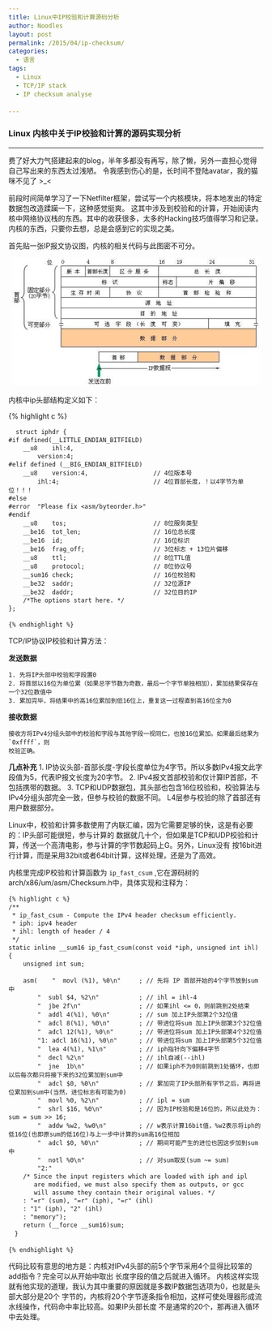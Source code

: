 ```yaml
---
title: Linux中IP校验和计算源码分析
author: Noodles
layout: post
permalink: /2015/04/ip-checksum/
categories:
  - 语言
tags:
  - Linux
  - TCP/IP stack
  - IP checksum analyse
  
---
```


### Linux 内核中关于IP校验和计算的源码实现分析

------------------------------------------------------------

  费了好大力气搭建起来的blog，半年多都没有再写，除了懒，另外一直担心觉得自己写出来的东西太过浅陋。 
  令我感到伤心的是，长时间不登陆avatar，我的猫咪不见了 >_<


  前段时间简单学习了一下Netfilter框架，尝试写一个内核模块，将本地发出的特定数据包改造蹂躏一下，这种感觉挺爽。
  这其中涉及到校验和的计算，开始阅读内核中网络协议栈的东西。其中的收获很多，太多的Hacking技巧值得学习和记录。
  内核的东西，只要你去想，总是会感到它的实现之美。

  
  首先贴一张IP报文协议图，内核的相关代码与此图密不可分。
  <center><img src="/images/study/ip_checksum/ip.jpg"></img></center>
  

<!--more-->

  
  内核中ip头部结构定义如下：
  
  {% highlight c %}
  
	  struct iphdr {
	#if defined(__LITTLE_ENDIAN_BITFIELD)
		__u8	ihl:4,
			version:4;
	#elif defined (__BIG_ENDIAN_BITFIELD)
		__u8	version:4,					// 4位版本号
			ihl:4;							// 4位首部长度，！以4字节为单位！！！
	#else
	#error	"Please fix <asm/byteorder.h>"
	#endif
		__u8	tos;						// 8位服务类型
		__be16	tot_len;					// 16位总长度
		__be16	id;							// 16位标识
		__be16	frag_off;					// 3位标志 + 13位片偏移
		__u8	ttl;						// 8位TTL值
		__u8	protocol;					// 8位协议号
		__sum16	check;						// 16位校验和
		__be32	saddr;						// 32位源IP
		__be32	daddr;						// 32位目的IP
		/*The options start here. */
	};
	
	{% endhighlight %}
	  
  TCP/IP协议IP校验和计算方法：
  
  **发送数据**
  
	1. 先将IP头部中校验和字段置0
	2. 将首部以16位为单位累（如果总字节数为奇数，最后一个字节单独相加），累加结果保存在一个32位数值中
	3. 累加完毕，将结果中的高16位累加到低16位上，重复这一过程直到高16位全为0

  **接收数据**
  
    接收方将IPv4分组头部中的校验和字段与其他字段一视同仁，也按16位累加。如果最后结果为`0xffff`，则
	校验正确。
	
  **几点补充**
    1. IP协议头部-首部长度-字段长度单位为4字节。所以多数IPv4报文此字段值为5，代表IP报文长度为20字节。
	2. IPv4报文首部校验和仅计算IP首部，不包括携带的数据。
	3. TCP和UDP数据包，其头部也包含16位校验和，校验算法与IPv4分组头部完全一致，但参与校验的数据不同。
	L4层参与校验的除了首部还有用户数据部分。
	
  Linux中，校验和计算多数使用了内联汇编，因为它需要足够的快，这是有必要的：IP头部可能很短，参与计算的
  数据就几十个，但如果是TCP和UDP校验和计算，传送一个高清电影，参与计算的字节数起码上G。另外，Linux没有
  按16bit进行计算，而是采用32bit或者64bit计算，这样处理，还是为了高效。
  
  内核里完成IP校验和计算函数为 `ip_fast_csum` ,它在源码树的arch/x86/um/asm/Checksum.h中，具体实现和注释为：

    {% highlight c %}
	/**
	 * ip_fast_csum - Compute the IPv4 header checksum efficiently.
	 * iph: ipv4 header
	 * ihl: length of header / 4
	 */
	static inline __sum16 ip_fast_csum(const void *iph, unsigned int ihl)
	{
		unsigned int sum;

		asm(	"  movl (%1), %0\n"		; // 先将 IP 首部开始的4个字节放到sum中
			"  subl $4, %2\n"			; // ihl = ihl-4
			"  jbe 2f\n"				; // 如果ihl <= 0，则前跳到2处结束
			"  addl 4(%1), %0\n"		; // sum 加上IP头部第2个32位值
			"  adcl 8(%1), %0\n"		; // 带进位将sum 加上IP头部第3个32位值
			"  adcl 12(%1), %0\n"		; // 带进位将sum 加上IP头部第4个32位值
			"1: adcl 16(%1), %0\n"		; // 带进位将sum 加上IP头部第5个32位值
			"  lea 4(%1), %1\n"			; // iph指针向下偏移4字节
			"  decl %2\n"				; // ihl自减(--ihl)
			"  jne	1b\n"				; // 如果iph不为0则前跳到1处循环，也即以后每次都只将接下来的32位累加到sum中
			"  adcl $0, %0\n"			; // 累加完了IP头部所有字节之后，再将进位累加到sum中(当然，进位标志有可能为0)
			"  movl %0, %2\n"			; // ipl = sum
			"  shrl $16, %0\n"			; // 因为IP校验和是16位的，所以此处为： sum = sum >> 16;
			"  addw %w2, %w0\n"			; // w表示计算16bit值，%w2表示将iph的低16位(也即原sum的低16位)与上一步中计算的sum高16位相加
			"  adcl $0, %0\n"			; // 期间可能产生的进位也因这步加到sum中
			"  notl %0\n"				; // 对sum取反(sum ~= sum)
			"2:"
		/* Since the input registers which are loaded with iph and ipl
		   are modified, we must also specify them as outputs, or gcc
		   will assume they contain their original values. */
		: "=r" (sum), "=r" (iph), "=r" (ihl)
		: "1" (iph), "2" (ihl)
		: "memory");
		return (__force __sum16)sum;
	　}

    {% endhighlight %}
	
  代码比较有意思的地方是：内核对IPv4头部的前5个字节采用4个显得比较笨的add指令？完全可以从开始中取出
  长度字段的值之后就进入循环。
  内核这样实现就有他实现的道理，我认为其中重要的原因就是多数IP数据包选项为0，也就是头部大部分是20个
  字节的，内核将20个字节逐条指令相加，这样可使处理器形成流水线操作，代码命中率比较高。如果IP头部长度
  不是通常的20个，那再进入循环中去处理。
  
  
  

